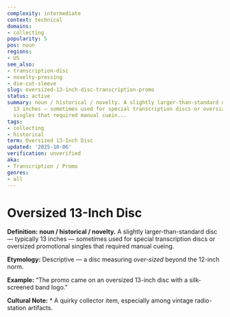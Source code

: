 ```yaml
---
complexity: intermediate
context: technical
domains:
- collecting
popularity: 5
pos: noun
regions:
- US
see_also:
- transcription-disc
- novelty-pressing
- die-cut-sleeve
slug: oversized-13-inch-disc-transcription-promo
status: active
summary: noun / historical / novelty. A slightly larger-than-standard disc — typically
  13 inches — sometimes used for special transcription discs or oversized promotional
  singles that required manual cuein...
tags:
- collecting
- historical
term: Oversized 13-Inch Disc
updated: '2025-10-06'
verification: unverified
aka:
- Transcription / Promo
genres:
- all
---
```


# Oversized 13-Inch Disc

**Definition:** **noun / historical / novelty.** A slightly larger-than-standard disc — typically 13 inches — sometimes used for special transcription discs or oversized promotional singles that required manual cueing.

**Etymology:** Descriptive — a disc measuring *over-sized* beyond the 12-inch norm.

**Example:** “The promo came on an oversized 13-inch disc with a silk-screened band logo.”

**Cultural Note:** * A quirky collector item, especially among vintage radio-station artifacts.

